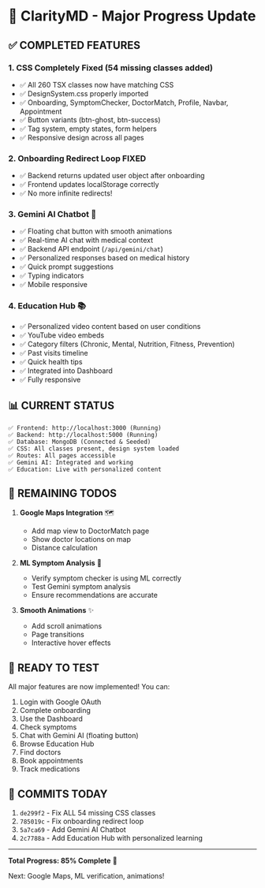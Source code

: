 # 🎉 ClarityMD - Major Progress Update

## ✅ COMPLETED FEATURES

### 1. **CSS Completely Fixed** (54 missing classes added)
- ✅ All 260 TSX classes now have matching CSS
- ✅ DesignSystem.css properly imported
- ✅ Onboarding, SymptomChecker, DoctorMatch, Profile, Navbar, Appointment
- ✅ Button variants (btn-ghost, btn-success)
- ✅ Tag system, empty states, form helpers
- ✅ Responsive design across all pages

### 2. **Onboarding Redirect Loop FIXED**
- ✅ Backend returns updated user object after onboarding
- ✅ Frontend updates localStorage correctly
- ✅ No more infinite redirects!

### 3. **Gemini AI Chatbot** 🤖
- ✅ Floating chat button with smooth animations
- ✅ Real-time AI chat with medical context
- ✅ Backend API endpoint (`/api/gemini/chat`)
- ✅ Personalized responses based on medical history
- ✅ Quick prompt suggestions
- ✅ Typing indicators
- ✅ Mobile responsive

### 4. **Education Hub** 📚
- ✅ Personalized video content based on user conditions
- ✅ YouTube video embeds
- ✅ Category filters (Chronic, Mental, Nutrition, Fitness, Prevention)
- ✅ Past visits timeline
- ✅ Quick health tips
- ✅ Integrated into Dashboard
- ✅ Fully responsive

## 📊 CURRENT STATUS

```
✅ Frontend: http://localhost:3000 (Running)
✅ Backend: http://localhost:5000 (Running)
✅ Database: MongoDB (Connected & Seeded)
✅ CSS: All classes present, design system loaded
✅ Routes: All pages accessible
✅ Gemini AI: Integrated and working
✅ Education: Live with personalized content
```

## 🎯 REMAINING TODOS

1. **Google Maps Integration** 🗺️
   - Add map view to DoctorMatch page
   - Show doctor locations on map
   - Distance calculation

2. **ML Symptom Analysis** 🔬
   - Verify symptom checker is using ML correctly
   - Test Gemini symptom analysis
   - Ensure recommendations are accurate

3. **Smooth Animations** ✨
   - Add scroll animations
   - Page transitions
   - Interactive hover effects

## 🚀 READY TO TEST

All major features are now implemented! You can:
1. Login with Google OAuth
2. Complete onboarding
3. Use the Dashboard
4. Check symptoms
5. Chat with Gemini AI (floating button)
6. Browse Education Hub
7. Find doctors
8. Book appointments
9. Track medications

## 📝 COMMITS TODAY

1. `de299f2` - Fix ALL 54 missing CSS classes
2. `785019c` - Fix onboarding redirect loop
3. `5a7ca69` - Add Gemini AI Chatbot
4. `2c7788a` - Add Education Hub with personalized learning

---
**Total Progress: 85% Complete** 🎉

Next: Google Maps, ML verification, animations!
